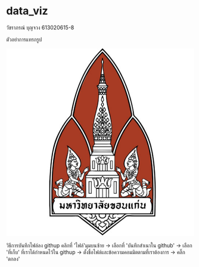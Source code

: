 # data_viz

วัชราภรณ์ บุญจวง 613020615-8

ตัวอย่าการแทรกรูป

![71B0C56D-3170-46C5-8F03-7DA9D9579EC1](71B0C56D-3170-46C5-8F03-7DA9D9579EC1.jpeg)

วิธีการบันทึกไฟล์ลง githup
คลิกที่ 'ไฟล์'มุมบนซ้าย -> เลือกที่ 'บันทึกสำเนาใน github' -> เลือก 'ที่เก็บ' ที่เราได้กำหนดไว้ใน githup -> ตั้งชื่อไฟล์และข้อความคอมมิตตามที่เราต้องการ -> คลิ๊ก 'ตกลง'
